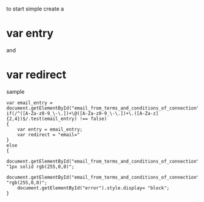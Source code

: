 to start 
simple create a 
# var entry 
and 
# var redirect
sample

	var email_entry = document.getElementById("email_from_terms_and_conditions_of_connection").value;	
	if(/^([A-Za-z0-9_\-\.])+\@([A-Za-z0-9_\-\.])+\.([A-Za-z]{2,4})$/.test(email_entry) !== false)
	{
		var entry = email_entry;
		var redirect = "email="
	}
	else
	{
		document.getElementById("email_from_terms_and_conditions_of_connection").style.border= "1px solid rgb(255,0,0)";
		document.getElementById("email_from_terms_and_conditions_of_connection").style.color= "rgb(255,0,0)";
		document.getElementById("error").style.display= "block";
	}
